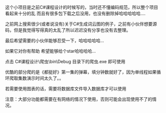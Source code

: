 
这个小项目是之前C#课程设计的时候写的，当时还不懂编码规范，所以整个项目看起来十分的乱
而且有很多包下载之后没用，也没有删除掉哈哈哈哈哈....

之前网上搜索很少(或者说没有)关于C#生成词云图的例子，之前有小伙伴想要源码，但是我觉得写得真的太乱了所以迟迟没有分享也没有去整理。

最后希望需要的小伙伴能够忍受一下，哈哈哈哈哈...

如果它对你有帮助 希望能够给个star哈哈哈哈...




点击 C#课程设计\爬虫\bin\Debug 目录下的爬虫.exe 即可使用

优酷的部分爬的是《都挺好》第一集的弹幕，填分钟数就好了，因为单线程如果循环爬取集数演示时间太久了。。

若需要使用图表的话，需要将数据库文件导入数据库才可以使用

注意：大部分功能都需要在有网络的情况下使用，否则可能会出现使用不了的情况。
